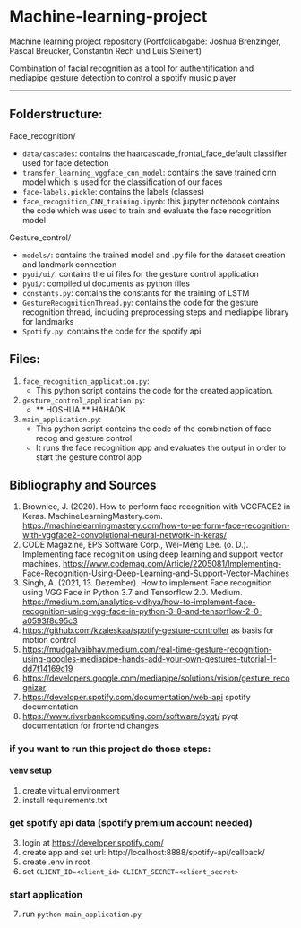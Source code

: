 # Machine-learning-project
Machine learning project repository (Portfolioabgabe: Joshua Brenzinger, Pascal Breucker, Constantin Rech und Luis Steinert)

Combination of facial recognition as a tool for authentification and mediapipe gesture detection to control a spotify music player

--- 
## Folderstructure:

Face_recognition/
  - `data/cascades`: contains the haarcascade_frontal_face_default classifier used for face detection
  - `transfer_learning_vggface_cnn_model`: contains the save trained cnn model which is used for the classification of our faces
  - `face-labels.pickle`: contains the labels (classes)
  - `face_recognition_CNN_training.ipynb`: this jupyter notebook contains the code which was used to train and evaluate the face recognition model
  
Gesture_control/

  - `models/`: contains the trained model and .py file for the dataset creation and landmark connection
  - `pyui/ui/`: contains the ui files for the gesture control application
  - `pyui/`: compiled ui documents as python files
  - `constants.py`: contains the constants for the training of LSTM
  - `GestureRecognitionThread.py`: contains the code for the gesture recognition thread, including preprocessing steps and mediapipe library for landmarks
  - `Spotify.py`: contains the code for the spotify api



## Files:

1. `face_recognition_application.py`: 
   - This python script contains the code for the created application. 
2. `gesture_control_application.py`:
   - ** HOSHUA ** HAHAOK
3. `main_application.py`:
   - This python script contains the code of the combination of face recog and gesture control
   - It runs the face recognition app and evaluates the output in order to start the gesture control app


## Bibliography and Sources

1. Brownlee, J. (2020). How to perform face recognition with VGGFACE2 in Keras. MachineLearningMastery.com. https://machinelearningmastery.com/how-to-perform-face-recognition-with-vggface2-convolutional-neural-network-in-keras/
2. CODE Magazine, EPS Software Corp., Wei-Meng Lee. (o. D.). Implementing face recognition using deep learning and support vector machines. https://www.codemag.com/Article/2205081/Implementing-Face-Recognition-Using-Deep-Learning-and-Support-Vector-Machines
3. Singh, A. (2021, 13. Dezember). How to implement Face recognition using VGG Face in Python 3.7 and Tensorflow 2.0. Medium. https://medium.com/analytics-vidhya/how-to-implement-face-recognition-using-vgg-face-in-python-3-8-and-tensorflow-2-0-a0593f8c95c3
4. https://github.com/kzaleskaa/spotify-gesture-controller as basis for motion control
5. https://mudgalvaibhav.medium.com/real-time-gesture-recognition-using-googles-mediapipe-hands-add-your-own-gestures-tutorial-1-dd7f14169c19
6. https://developers.google.com/mediapipe/solutions/vision/gesture_recognizer
7. https://developer.spotify.com/documentation/web-api spotify documentation
8. https://www.riverbankcomputing.com/software/pyqt/ pyqt documentation for frontend changes

### if you want to run this project do those steps:

#### venv setup
1. create virtual environment
2. install requirements.txt
   
### get spotify api data (spotify premium account needed)

3. login at https://developer.spotify.com/
4. create app and set url: http://localhost:8888/spotify-api/callback/
5. create .env in root 
6. set `CLIENT_ID=<client_id>` 
   `CLIENT_SECRET=<client_secret>`

### start application
7. run `python main_application.py`


